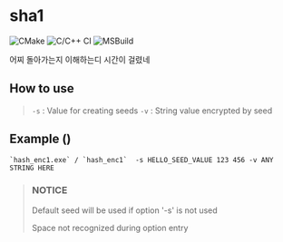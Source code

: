 # sha1

![CMake](https://github.com/rkdmf0000/sha1/workflows/CMake/badge.svg?branch=master)
![C/C++ CI](https://github.com/rkdmf0000/sha1/workflows/C/C++%20CI/badge.svg?branch=master)
![MSBuild](https://github.com/rkdmf0000/sha1/workflows/MSBuild/badge.svg?branch=master)

어찌 돌아가는지 이해하는디 시간이 걸렸네 


## How to use
> `-s` : Value for creating seeds
> `-v` : String value encrypted by seed

## Example ()
```batchfile
`hash_enc1.exe` / `hash_enc1`  -s HELLO_SEED_VALUE 123 456 -v ANY STRING HERE
```

> ### NOTICE
> Default seed will be used if option '-s' is not used
> 
> Space not recognized during option entry
